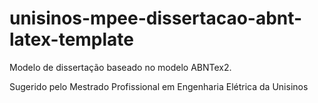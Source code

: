 # unisinos-mpee-dissertacao-abnt-latex-template

Modelo de dissertação baseado no modelo ABNTex2. 

Sugerido pelo Mestrado Profissional em Engenharia Elétrica da Unisinos
